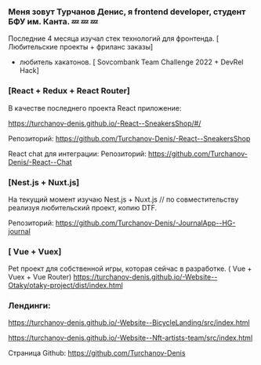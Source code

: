 ###  Меня зовут Турчанов Денис, я frontend developer, студент БФУ им. Канта. :zzz: :zzz: :zzz:

 Последние 4 месяца изучал стек технологий для фронтенда. [ Любительские проекты + фриланс заказы]
 
 + любитель хакатонов. [ Sovcombank Team Challenge 2022 + DevRel Hack]

### [React + Redux + React Router]

В качестве последнего проекта React приложение:

https://turchanov-denis.github.io/-React--SneakersShop/#/

Репозиторий: https://github.com/Turchanov-Denis/-React--SneakersShop

React chat для интеграции:
Репозиторий: https://github.com/Turchanov-Denis/-React--Chat

### [Nest.js + Nuxt.js]  
На текущий момент изучаю Nest.js + Nuxt.js // по совместительству реализуя любительский проект, копию DTF.

Репозиторий: https://github.com/Turchanov-Denis/-JournalApp--HG-journal

### [ Vue + Vuex]

Pet проект для собственной игры, которая сейчас в разработке. ( Vue + Vuex + Vue Router)
https://turchanov-denis.github.io/-Website--Otaky/otaky-project/dist/index.html

### Лендинги:

https://turchanov-denis.github.io/-Website--BicycleLanding/src/index.html

https://turchanov-denis.github.io/-Website--Nft-artists-team/src/index.html

Страница Github: https://github.com/Turchanov-Denis

